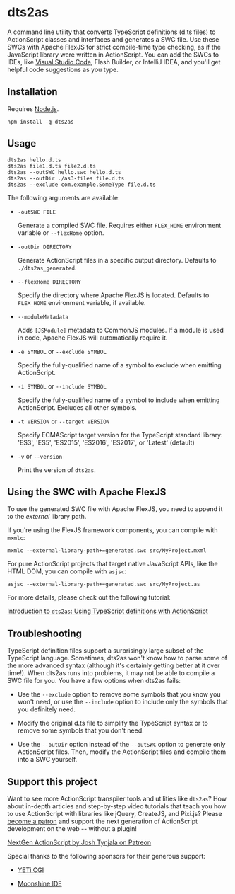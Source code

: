 # dts2as

A command line utility that converts TypeScript definitions (d.ts files) to ActionScript classes and interfaces and generates a SWC file. Use these SWCs with Apache FlexJS for strict compile-time type checking, as if the JavaScript library were written in ActionScript. You can add the SWCs to IDEs, like [Visual Studio Code](https://nextgenactionscript.com/vscode/), Flash Builder, or IntelliJ IDEA, and you'll get helpful code suggestions as you type.

## Installation

Requires [Node.js](https://nodejs.org/).

```
npm install -g dts2as
```

## Usage

```
dts2as hello.d.ts
dts2as file1.d.ts file2.d.ts
dts2as --outSWC hello.swc hello.d.ts
dts2as --outDir ./as3-files file.d.ts
dts2as --exclude com.example.SomeType file.d.ts
```

The following arguments are available:

* `-outSWC FILE`

	Generate a compiled SWC file. Requires either `FLEX_HOME` environment variable or `--flexHome` option.

* `-outDir DIRECTORY`

	Generate ActionScript files in a specific output directory. Defaults to `./dts2as_generated`.

* `--flexHome DIRECTORY`

	Specify the directory where Apache FlexJS is located. Defaults to `FLEX_HOME` environment variable, if available.

* `--moduleMetadata`

	Adds `[JSModule]` metadata to CommonJS modules. If a module is used in code, Apache FlexJS will automatically require it.

* `-e SYMBOL` or `--exclude SYMBOL`

	Specify the fully-qualified name of a symbol to exclude when emitting ActionScript.

* `-i SYMBOL` or `--include SYMBOL`

	Specify the fully-qualified name of a symbol to include when emitting ActionScript. Excludes all other symbols.

* `-t VERSION` or `--target VERSION`

	Specify ECMAScript target version for the TypeScript standard library: 'ES3', 'ES5', 'ES2015', 'ES2016', 'ES2017', or 'Latest' (default)

* `-v` or `--version`

	Print the version of `dts2as`.

## Using the SWC with Apache FlexJS

To use the generated SWC file with Apache FlexJS, you need to append it to the *external* library path.

If you're using the FlexJS framework components, you can compile with `mxmlc`:

```
mxmlc --external-library-path+=generated.swc src/MyProject.mxml
```

For pure ActionScript projects that target native JavaScript APIs, like the HTML DOM, you can compile with `asjsc`:

```
asjsc --external-library-path+=generated.swc src/MyProject.as
```

For more details, please check out the following tutorial:

[Introduction to `dts2as`: Using TypeScript definitions with ActionScript](http://nextgenactionscript.com/tutorials/dts2as-typescript-definitions-with-actionscript/)

## Troubleshooting

TypeScript definition files support a surprisingly large subset of the TypeScript language. Sometimes, dts2as won't know how to parse some of the more advanced syntax (although it's certainly getting better at it over time!). When dts2as runs into problems, it may not be able to compile a SWC file for you. You have a few options when dts2as fails:

* Use the `--exclude` option to remove some symbols that you know you won't need, or use the `--include` option to include only the symbols that you definitely need.

* Modify the original d.ts file to simplify the TypeScript syntax or to remove some symbols that you don't need.

* Use the `--outDir` option instead of the `--outSWC` option to generate only ActionScript files. Then, modify the ActionScript files and compile them into a SWC yourself.

## Support this project

Want to see more ActionScript transpiler tools and utilities like `dts2as`? How about in-depth articles and step-by-step video tutorials that teach you how to use ActionScript with libraries like jQuery, CreateJS, and Pixi.js? Please [become a patron](http://patreon.com/josht) and support the next generation of ActionScript development on the web -- without a plugin!

[NextGen ActionScript by Josh Tynjala on Patreon](http://patreon.com/josht)

Special thanks to the following sponsors for their generous support:

* [YETi CGI](http://yeticgi.com/)

* [Moonshine IDE](http://moonshine-ide.com/)